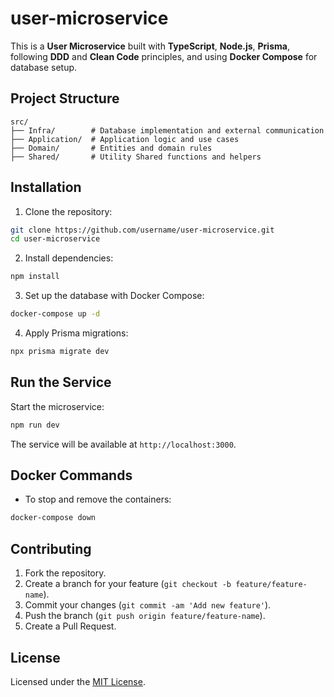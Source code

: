 
# user-microservice

This is a **User Microservice** built with **TypeScript**, **Node.js**, **Prisma**, following **DDD** and **Clean Code** principles, and using **Docker Compose** for database setup.

## Project Structure

```
src/
├── Infra/        # Database implementation and external communication
├── Application/  # Application logic and use cases
├── Domain/       # Entities and domain rules
├── Shared/       # Utility Shared functions and helpers
```

## Installation

1. Clone the repository:

```bash
git clone https://github.com/username/user-microservice.git
cd user-microservice
```

2. Install dependencies:

```bash
npm install
```

3. Set up the database with Docker Compose:

```bash
docker-compose up -d
```

4. Apply Prisma migrations:

```bash
npx prisma migrate dev
```

## Run the Service

Start the microservice:

```bash
npm run dev
```

The service will be available at `http://localhost:3000`.

## Docker Commands

- To stop and remove the containers:

```bash
docker-compose down
```

## Contributing

1. Fork the repository.
2. Create a branch for your feature (`git checkout -b feature/feature-name`).
3. Commit your changes (`git commit -am 'Add new feature'`).
4. Push the branch (`git push origin feature/feature-name`).
5. Create a Pull Request.

## License

Licensed under the [MIT License](LICENSE).
```
